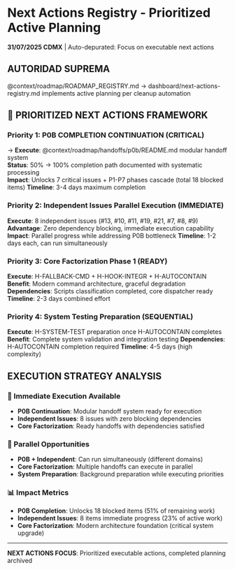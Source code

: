 # Next Actions Registry - Prioritized Active Planning

**31/07/2025 CDMX** | Auto-depurated: Focus on executable next actions

## AUTORIDAD SUPREMA
@context/roadmap/ROADMAP_REGISTRY.md → dashboard/next-actions-registry.md implements active planning per cleanup automation

## 🎯 PRIORITIZED NEXT ACTIONS FRAMEWORK

### Priority 1: P0B COMPLETION CONTINUATION (CRITICAL)
→ **Execute**: @context/roadmap/handoffs/p0b/README.md modular handoff system  
**Status**: 50% → 100% completion path documented with systematic processing  
**Impact**: Unlocks 7 critical issues + P1-P7 phases cascade (total 18 blocked items)
**Timeline**: 3-4 days maximum completion

### Priority 2: Independent Issues Parallel Execution (IMMEDIATE)
**Execute**: 8 independent issues (#13, #10, #11, #19, #21, #7, #8, #9)
**Advantage**: Zero dependency blocking, immediate execution capability
**Impact**: Parallel progress while addressing P0B bottleneck
**Timeline**: 1-2 days each, can run simultaneously

### Priority 3: Core Factorization Phase 1 (READY)
**Execute**: H-FALLBACK-CMD + H-HOOK-INTEGR + H-AUTOCONTAIN
**Benefit**: Modern command architecture, graceful degradation
**Dependencies**: Scripts classification completed, core dispatcher ready
**Timeline**: 2-3 days combined effort

### Priority 4: System Testing Preparation (SEQUENTIAL)
**Execute**: H-SYSTEM-TEST preparation once H-AUTOCONTAIN completes
**Benefit**: Complete system validation and integration testing
**Dependencies**: H-AUTOCONTAIN completion required
**Timeline**: 4-5 days (high complexity)

## EXECUTION STRATEGY ANALYSIS

### 🔧 Immediate Execution Available
- **P0B Continuation**: Modular handoff system ready for execution
- **Independent Issues**: 8 issues with zero blocking dependencies
- **Core Factorization**: Ready handoffs with dependencies satisfied

### 🚀 Parallel Opportunities
- **P0B + Independent**: Can run simultaneously (different domains)
- **Core Factorization**: Multiple handoffs can execute in parallel
- **System Preparation**: Background preparation while executing priorities

### 📊 Impact Metrics
- **P0B Completion**: Unlocks 18 blocked items (51% of remaining work)
- **Independent Issues**: 8 items immediate progress (23% of active work)
- **Core Factorization**: Modern architecture foundation (critical system upgrade)

---

**NEXT ACTIONS FOCUS**: Prioritized executable actions, completed planning archived